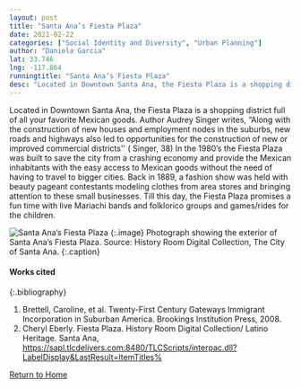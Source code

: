 ```yaml
---
layout: post
title: "Santa Ana’s Fiesta Plaza"
date: 2021-02-22
categories: ["Social Identity and Diversity", "Urban Planning"]
author: "Daniela Garcia"
lat: 33.746
lng: -117.864
runningtitle: "Santa Ana’s Fiesta Plaza"
desc: "Located in Downtown Santa Ana, the Fiesta Plaza is a shopping district full of all your favorite Mexican goods."
---
```

Located in Downtown Santa Ana, the Fiesta Plaza is a shopping district full of all your favorite Mexican goods. Author Audrey Singer writes, “Along with the construction of new houses and employment nodes in the suburbs, new roads and highways also led to opportunities for the construction of new or improved commercial districts'' ( Singer, 38) In the 1980’s the Fiesta Plaza was built to save the city from a crashing economy and provide the Mexican inhabitants with the easy access to Mexican goods without the need of having to travel to bigger cities. Back in 1889, a fashion show was held with beauty pageant contestants modeling clothes from area stores and bringing attention to these small businesses. Till this day, the Fiesta Plaza promises a fun time with live Mariachi bands and folklorico groups and games/rides for the children.

![Santa Ana’s Fiesta Plaza](images/FiestaPlaza_pin2_image2.jpg)
   {:.image} 
Photograph showing the exterior of Santa Ana’s Fiesta Plaza. Source: History Room Digital Collection, The City of Santa Ana. 
   {:.caption} 


#### Works cited

{:.bibliography}
1. Brettell, Caroline, et al. Twenty-First Century Gateways Immigrant Incorporation in Suburban America. Brookings Institution Press, 2008. 
2. Cheryl Eberly. Fiesta Plaza. History Room Digital Collection/ Latino Heritage. Santa Ana, https://sapl.tlcdelivers.com:8480/TLCScripts/interpac.dll?LabelDisplay&LastResult=ItemTitles%

[Return to Home](https://uclachicanxstudies.github.io/BarrioSuburbanisms/)
